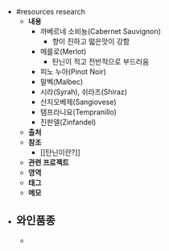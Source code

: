- #resources research
	- **내용**
		- 까베르네 소비뇽(Cabernet Sauvignon)
			- 향이 진하고 떫은맛이 강함
		- 메를로(Merlot)
			- 탄닌이 적고 전반적으로 부드러움
		- 피노 누아(Pinot Noir)
		- 말벡(Malbec)
		- 시라(Syrah), 쉬라즈(Shiraz)
		- 산지오베제(Sangiovese)
		- 템프라니요(Tempranillo)
		- 진판델(Zinfandel)
	- **출처**
	- **참조**
		- [[탄닌이란?]]
	- **관련 프로젝트**
	- **영역**
	- **태그**
	- **메모**
- 와인품종
	-
	-